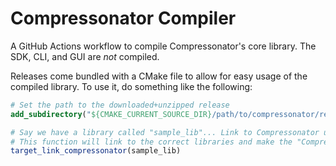 # Compressonator Compiler
A GitHub Actions workflow to compile Compressonator's core library. The SDK, CLI, and GUI are *not* compiled.

Releases come bundled with a CMake file to allow for easy usage of the compiled library. To use it, do something like the following:

```cmake
# Set the path to the downloaded+unzipped release
add_subdirectory("${CMAKE_CURRENT_SOURCE_DIR}/path/to/compressonator/release")

# Say we have a library called "sample_lib"... Link to Compressonator using the given function.
# This function will link to the correct libraries and make the "Compressonator.h" header file available.
target_link_compressonator(sample_lib)
```
